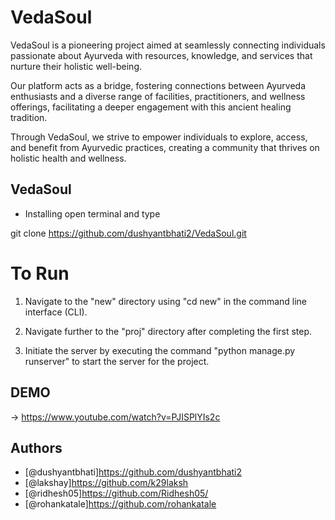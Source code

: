 # VedaSoul 

VedaSoul is a pioneering project aimed at seamlessly connecting individuals passionate about Ayurveda with resources, knowledge, and services that nurture their holistic well-being.

Our platform acts as a bridge, fostering connections between Ayurveda enthusiasts and a diverse range of facilities, practitioners, and wellness offerings, facilitating a deeper engagement with this ancient healing tradition.

 Through VedaSoul, we strive to empower individuals to explore, access, and benefit from Ayurvedic practices, creating a community that thrives on holistic health and wellness.
## VedaSoul

 - Installing
open terminal and type

git clone  https://github.com/dushyantbhati2/VedaSoul.git

# To Run 

1.  Navigate to the "new" directory using "cd new" in the command line interface (CLI).
2.  Navigate further to the "proj" directory after completing the first step.



3. Initiate the server by executing the command "python manage.py runserver" to start the server for the project.
## DEMO
-> https://www.youtube.com/watch?v=PJISPlYIs2c
## Authors

- [@dushyantbhati]https://github.com/dushyantbhati2
- [@lakshay]https://github.com/k29laksh
- [@ridhesh05]https://github.com/Ridhesh05/
- [@rohankatale]https://github.com/rohankatale
